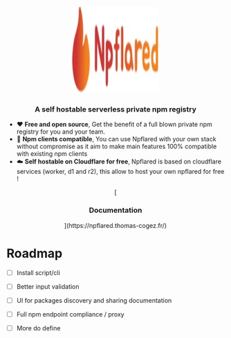 <div align="center">
    <img src="./assets/logo.svg" width="200" height="200">
</div align="center">
<div align="center"><h3>A self hostable serverless private npm registry</h3></div>

- ❤️ <b>Free and open source</b>, Get the benefit of a full blown private npm registry for you and your team.
- 🔌 <b>Npm clients compatible</b>, You can use Npflared with your own stack without compromise as it aim to make main features 100% compatible with existing npm clients
- ☁️ <b>Self hostable on Cloudflare for free</b>, Npflared is based on cloudflare services (worker, d1 and r2), this allow to host your own npflared for free !

<div align="center">
    [<h3>Documentation</h3></a>](https://npflared.thomas-cogez.fr/)
</div>

# Roadmap
- [ ] Install script/cli
- [ ] Better input validation
- [ ] UI for packages discovery and sharing documentation
- [ ] Full npm endpoint compliance / proxy
- [ ] More do define



